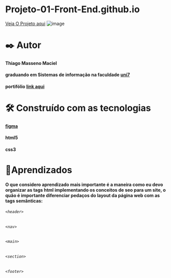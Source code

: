 # Projeto-01-Front-End.github.io
[Veja O Projeto aqui](https://thiagomassenomaciel.github.io/Projetos-front-end.github.io/)
![image](https://github.com/user-attachments/assets/856afff3-c272-4d5e-a53b-b144a198a3ac)

# ✒️ Autor 
#### Thiago Masseno Maciel
#### graduando em Sistemas de informação na faculdade [uni7](https://www.uni7.edu.br/)
#### portifólio [link aqui](https://portifolio-iota-two-78.vercel.app/)

# 🛠️ Construído com as tecnologias
#### [figma](https://www.figma.com/design/5KyUg6ICzJUP6mXK9cAdGc/Explorer---Projeto-01-(Copy)?t=fcnGNXHW9obWNAwp-1)
#### html5
#### css3

# 📌Aprendizados 
#### O que considero aprendizado mais importante é a maneira como eu devo organizar as tags html implementando os conceitos de seo para um site, o quão é importante diferenciar pedaços do layout da página web com as tags semânticas:
###### `<header>`
###### `<nav>`
###### `<main>` 
###### `<section>`
###### `<footer>`

